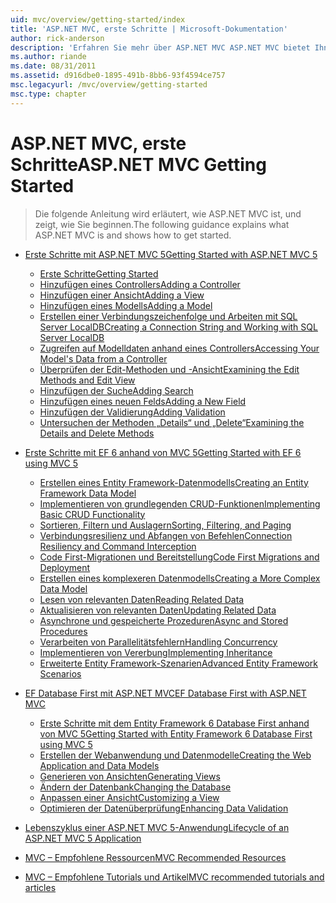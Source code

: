 ```yaml
---
uid: mvc/overview/getting-started/index
title: 'ASP.NET MVC, erste Schritte | Microsoft-Dokumentation'
author: rick-anderson
description: 'Erfahren Sie mehr über ASP.NET MVC ASP.NET MVC bietet Ihnen leistungsfähige, auf Mustern basierende Funktionen zum Entwickeln dynamischer Websites, die es eine saubere Trennung von Belangen und diese g ermöglicht...'
ms.author: riande
ms.date: 08/31/2011
ms.assetid: d916dbe0-1895-491b-8bb6-93f4594ce757
msc.legacyurl: /mvc/overview/getting-started
msc.type: chapter
---
```

<a name="aspnet-mvc-getting-started"></a><span data-ttu-id="c74a7-103">ASP.NET MVC, erste Schritte</span><span class="sxs-lookup"><span data-stu-id="c74a7-103">ASP.NET MVC Getting Started</span></span>
====================
> <span data-ttu-id="c74a7-104">Die folgende Anleitung wird erläutert, wie ASP.NET MVC ist, und zeigt, wie Sie beginnen.</span><span class="sxs-lookup"><span data-stu-id="c74a7-104">The following guidance explains what ASP.NET MVC is and shows how to get started.</span></span>


- [<span data-ttu-id="c74a7-105">Erste Schritte mit ASP.NET MVC 5</span><span class="sxs-lookup"><span data-stu-id="c74a7-105">Getting Started with ASP.NET MVC 5</span></span>](introduction/index.md)

    - [<span data-ttu-id="c74a7-106">Erste Schritte</span><span class="sxs-lookup"><span data-stu-id="c74a7-106">Getting Started</span></span>](introduction/getting-started.md)
    - [<span data-ttu-id="c74a7-107">Hinzufügen eines Controllers</span><span class="sxs-lookup"><span data-stu-id="c74a7-107">Adding a Controller</span></span>](introduction/adding-a-controller.md)
    - [<span data-ttu-id="c74a7-108">Hinzufügen einer Ansicht</span><span class="sxs-lookup"><span data-stu-id="c74a7-108">Adding a View</span></span>](introduction/adding-a-view.md)
    - [<span data-ttu-id="c74a7-109">Hinzufügen eines Modells</span><span class="sxs-lookup"><span data-stu-id="c74a7-109">Adding a Model</span></span>](introduction/adding-a-model.md)
    - [<span data-ttu-id="c74a7-110">Erstellen einer Verbindungszeichenfolge und Arbeiten mit SQL Server LocalDB</span><span class="sxs-lookup"><span data-stu-id="c74a7-110">Creating a Connection String and Working with SQL Server LocalDB</span></span>](introduction/creating-a-connection-string.md)
    - [<span data-ttu-id="c74a7-111">Zugreifen auf Modelldaten anhand eines Controllers</span><span class="sxs-lookup"><span data-stu-id="c74a7-111">Accessing Your Model's Data from a Controller</span></span>](introduction/accessing-your-models-data-from-a-controller.md)
    - [<span data-ttu-id="c74a7-112">Überprüfen der Edit-Methoden und -Ansicht</span><span class="sxs-lookup"><span data-stu-id="c74a7-112">Examining the Edit Methods and Edit View</span></span>](introduction/examining-the-edit-methods-and-edit-view.md)
    - [<span data-ttu-id="c74a7-113">Hinzufügen der Suche</span><span class="sxs-lookup"><span data-stu-id="c74a7-113">Adding Search</span></span>](introduction/adding-search.md)
    - [<span data-ttu-id="c74a7-114">Hinzufügen eines neuen Felds</span><span class="sxs-lookup"><span data-stu-id="c74a7-114">Adding a New Field</span></span>](introduction/adding-a-new-field.md)
    - [<span data-ttu-id="c74a7-115">Hinzufügen der Validierung</span><span class="sxs-lookup"><span data-stu-id="c74a7-115">Adding Validation</span></span>](introduction/adding-validation.md)
    - [<span data-ttu-id="c74a7-116">Untersuchen der Methoden „Details“ und „Delete“</span><span class="sxs-lookup"><span data-stu-id="c74a7-116">Examining the Details and Delete Methods</span></span>](introduction/examining-the-details-and-delete-methods.md)
- [<span data-ttu-id="c74a7-117">Erste Schritte mit EF 6 anhand von MVC 5</span><span class="sxs-lookup"><span data-stu-id="c74a7-117">Getting Started with EF 6 using MVC 5</span></span>](getting-started-with-ef-using-mvc/index.md)

    - [<span data-ttu-id="c74a7-118">Erstellen eines Entity Framework-Datenmodells</span><span class="sxs-lookup"><span data-stu-id="c74a7-118">Creating an Entity Framework Data Model</span></span>](getting-started-with-ef-using-mvc/creating-an-entity-framework-data-model-for-an-asp-net-mvc-application.md)
    - [<span data-ttu-id="c74a7-119">Implementieren von grundlegenden CRUD-Funktionen</span><span class="sxs-lookup"><span data-stu-id="c74a7-119">Implementing Basic CRUD Functionality</span></span>](getting-started-with-ef-using-mvc/implementing-basic-crud-functionality-with-the-entity-framework-in-asp-net-mvc-application.md)
    - [<span data-ttu-id="c74a7-120">Sortieren, Filtern und Auslagern</span><span class="sxs-lookup"><span data-stu-id="c74a7-120">Sorting, Filtering, and Paging</span></span>](getting-started-with-ef-using-mvc/sorting-filtering-and-paging-with-the-entity-framework-in-an-asp-net-mvc-application.md)
    - [<span data-ttu-id="c74a7-121">Verbindungsresilienz und Abfangen von Befehlen</span><span class="sxs-lookup"><span data-stu-id="c74a7-121">Connection Resiliency and Command Interception</span></span>](getting-started-with-ef-using-mvc/connection-resiliency-and-command-interception-with-the-entity-framework-in-an-asp-net-mvc-application.md)
    - [<span data-ttu-id="c74a7-122">Code First-Migrationen und Bereitstellung</span><span class="sxs-lookup"><span data-stu-id="c74a7-122">Code First Migrations and Deployment</span></span>](getting-started-with-ef-using-mvc/migrations-and-deployment-with-the-entity-framework-in-an-asp-net-mvc-application.md)
    - [<span data-ttu-id="c74a7-123">Erstellen eines komplexeren Datenmodells</span><span class="sxs-lookup"><span data-stu-id="c74a7-123">Creating a More Complex Data Model</span></span>](getting-started-with-ef-using-mvc/creating-a-more-complex-data-model-for-an-asp-net-mvc-application.md)
    - [<span data-ttu-id="c74a7-124">Lesen von relevanten Daten</span><span class="sxs-lookup"><span data-stu-id="c74a7-124">Reading Related Data</span></span>](getting-started-with-ef-using-mvc/reading-related-data-with-the-entity-framework-in-an-asp-net-mvc-application.md)
    - [<span data-ttu-id="c74a7-125">Aktualisieren von relevanten Daten</span><span class="sxs-lookup"><span data-stu-id="c74a7-125">Updating Related Data</span></span>](getting-started-with-ef-using-mvc/updating-related-data-with-the-entity-framework-in-an-asp-net-mvc-application.md)
    - [<span data-ttu-id="c74a7-126">Asynchrone und gespeicherte Prozeduren</span><span class="sxs-lookup"><span data-stu-id="c74a7-126">Async and Stored Procedures</span></span>](getting-started-with-ef-using-mvc/async-and-stored-procedures-with-the-entity-framework-in-an-asp-net-mvc-application.md)
    - [<span data-ttu-id="c74a7-127">Verarbeiten von Parallelitätsfehlern</span><span class="sxs-lookup"><span data-stu-id="c74a7-127">Handling Concurrency</span></span>](getting-started-with-ef-using-mvc/handling-concurrency-with-the-entity-framework-in-an-asp-net-mvc-application.md)
    - [<span data-ttu-id="c74a7-128">Implementieren von Vererbung</span><span class="sxs-lookup"><span data-stu-id="c74a7-128">Implementing Inheritance</span></span>](getting-started-with-ef-using-mvc/implementing-inheritance-with-the-entity-framework-in-an-asp-net-mvc-application.md)
    - [<span data-ttu-id="c74a7-129">Erweiterte Entity Framework-Szenarien</span><span class="sxs-lookup"><span data-stu-id="c74a7-129">Advanced Entity Framework Scenarios</span></span>](getting-started-with-ef-using-mvc/advanced-entity-framework-scenarios-for-an-mvc-web-application.md)
- [<span data-ttu-id="c74a7-130">EF Database First mit ASP.NET MVC</span><span class="sxs-lookup"><span data-stu-id="c74a7-130">EF Database First with ASP.NET MVC</span></span>](database-first-development/index.md)

    - [<span data-ttu-id="c74a7-131">Erste Schritte mit dem Entity Framework 6 Database First anhand von MVC 5</span><span class="sxs-lookup"><span data-stu-id="c74a7-131">Getting Started with Entity Framework 6 Database First using MVC 5</span></span>](database-first-development/setting-up-database.md)
    - [<span data-ttu-id="c74a7-132">Erstellen der Webanwendung und Datenmodelle</span><span class="sxs-lookup"><span data-stu-id="c74a7-132">Creating the Web Application and Data Models</span></span>](database-first-development/creating-the-web-application.md)
    - [<span data-ttu-id="c74a7-133">Generieren von Ansichten</span><span class="sxs-lookup"><span data-stu-id="c74a7-133">Generating Views</span></span>](database-first-development/generating-views.md)
    - [<span data-ttu-id="c74a7-134">Ändern der Datenbank</span><span class="sxs-lookup"><span data-stu-id="c74a7-134">Changing the Database</span></span>](database-first-development/changing-the-database.md)
    - [<span data-ttu-id="c74a7-135">Anpassen einer Ansicht</span><span class="sxs-lookup"><span data-stu-id="c74a7-135">Customizing a View</span></span>](database-first-development/customizing-a-view.md)
    - [<span data-ttu-id="c74a7-136">Optimieren der Datenüberprüfung</span><span class="sxs-lookup"><span data-stu-id="c74a7-136">Enhancing Data Validation</span></span>](database-first-development/enhancing-data-validation.md)
- [<span data-ttu-id="c74a7-137">Lebenszyklus einer ASP.NET MVC 5-Anwendung</span><span class="sxs-lookup"><span data-stu-id="c74a7-137">Lifecycle of an ASP.NET MVC 5 Application</span></span>](lifecycle-of-an-aspnet-mvc-5-application.md)
- [<span data-ttu-id="c74a7-138">MVC – Empfohlene Ressourcen</span><span class="sxs-lookup"><span data-stu-id="c74a7-138">MVC Recommended Resources</span></span>](recommended-resources-for-mvc.md)
- [<span data-ttu-id="c74a7-139">MVC – Empfohlene Tutorials und Artikel</span><span class="sxs-lookup"><span data-stu-id="c74a7-139">MVC recommended tutorials and articles</span></span>](mvc-learning-sequence.md)
